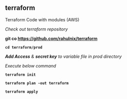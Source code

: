 ## terraform
Terraform Code with modules (AWS)

*Check out terraform repository*

**git co https://github.com/rahulnix/terraform**

**`cd terraform/prod`**

***Add Access** & **secret key** to variable file in prod directory*

*Execute below command*


**`terraform init`**

__`terraform plan -out terraform`__

__`terraform apply`__

